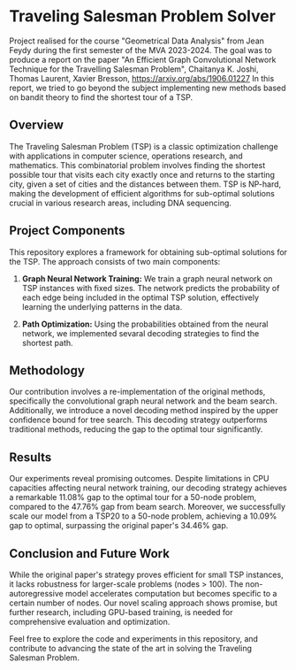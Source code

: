# Traveling Salesman Problem Solver

Project realised for the course "Geometrical Data Analysis" from Jean Feydy during the first semester of the MVA 2023-2024.
The goal was to produce a report on the paper "An Efficient Graph Convolutional Network Technique for the Travelling Salesman Problem", Chaitanya K. Joshi, Thomas Laurent, Xavier Bresson, https://arxiv.org/abs/1906.01227
In this report, we tried to go beyond the subject implementing new methods based on bandit theory to find the shortest tour of a TSP. 

## Overview

The Traveling Salesman Problem (TSP) is a classic optimization challenge with applications in computer science, operations research, and mathematics. This combinatorial problem involves finding the shortest possible tour that visits each city exactly once and returns to the starting city, given a set of cities and the distances between them. TSP is NP-hard, making the development of efficient algorithms for sub-optimal solutions crucial in various research areas, including DNA sequencing.

## Project Components

This repository explores a framework for obtaining sub-optimal solutions for the TSP. The approach consists of two main components:

1. **Graph Neural Network Training:** We train a graph neural network on TSP instances with fixed sizes. The network predicts the probability of each edge being included in the optimal TSP solution, effectively learning the underlying patterns in the data.

2. **Path Optimization:** Using the probabilities obtained from the neural network, we implemented sevaral decoding strategies to find the shortest path. 

## Methodology

Our contribution involves a re-implementation of the original methods, specifically the convolutional graph neural network and the beam search. Additionally, we introduce a novel decoding method inspired by the upper confidence bound for tree search. This decoding strategy outperforms traditional methods, reducing the gap to the optimal tour significantly.

## Results

Our experiments reveal promising outcomes. Despite limitations in CPU capacities affecting neural network training, our decoding strategy achieves a remarkable 11.08% gap to the optimal tour for a 50-node problem, compared to the 47.76% gap from beam search. Moreover, we successfully scale our model from a TSP20 to a 50-node problem, achieving a 10.09% gap to optimal, surpassing the original paper's 34.46% gap.

## Conclusion and Future Work

While the original paper's strategy proves efficient for small TSP instances, it lacks robustness for larger-scale problems (nodes > 100). The non-autoregressive model accelerates computation but becomes specific to a certain number of nodes. Our novel scaling approach shows promise, but further research, including GPU-based training, is needed for comprehensive evaluation and optimization.

Feel free to explore the code and experiments in this repository, and contribute to advancing the state of the art in solving the Traveling Salesman Problem.
